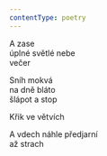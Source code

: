 ```yaml
---
contentType: poetry
---
```


<section>

A zase  
úplné světlé nebe  
večer

Sníh mokvá  
na dně bláto  
šlápot a stop

</section>

<section>

Křik ve větvích

</section>

<section>

A vdech náhle předjarní  
až strach

</section>

